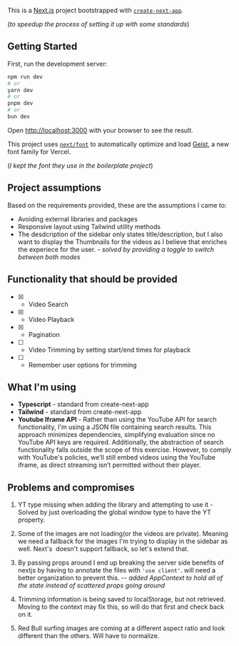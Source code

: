 This is a [Next.js](https://nextjs.org) project bootstrapped with [`create-next-app`](https://nextjs.org/docs/app/api-reference/cli/create-next-app).

(_to speedup the process of setting it up with some standards_)

## Getting Started

First, run the development server:

```bash
npm run dev
# or
yarn dev
# or
pnpm dev
# or
bun dev
```

Open [http://localhost:3000](http://localhost:3000) with your browser to see the result.

This project uses [`next/font`](https://nextjs.org/docs/app/building-your-application/optimizing/fonts) to automatically optimize and load [Geist](https://vercel.com/font), a new font family for Vercel.

(_I kept the font they use in the boilerplate project_)

## Project assumptions

Based on the requirements provided, these are the assumptions I came to:

- Avoiding external libraries and packages
- Responsive layout using Tailwind utility methods
- The desdcription of the sidebar only states title/description, but I also want to display the Thumbnails for the videos as I believe that enriches the experiece for the user. - _solved by providing a toggle to switch between both modes_

## Functionality that should be provided

- [x] - Video Search
- [x] - Video Playback
- [x] - Pagination
- [ ] - Video Trimming by setting start/end times for playback
- [ ] - Remember user options for trimming

## What I'm using

- **Typescript** - standard from create-next-app
- **Tailwind** - standard from create-next-app
- **Youtube Iframe API** - Rather than using the YouTube API for search functionality, I'm using a JSON file containing search results. This approach minimizes dependencies, simplifying evaluation since no YouTube API keys are required. Additionally, the abstraction of search functionality falls outside the scope of this exercise. However, to comply with YouTube's policies, we’ll still embed videos using the YouTube iframe, as direct streaming isn’t permitted without their player.

## Problems and compromises

1. YT type missing when adding the library and attempting to use it - Solved by just overloading the global window type to have the YT property.

2. Some of the images are not loading(or the videos are private). Meaning we need a fallback for the images I'm trying to display in the sidebar as well. Next's <Image/> doesn't support fallback, so let's extend that.

3. By passing props around I end up breaking the server side benefits of nextjs by having to annotate the files with `'use client'`. will need a better organization to prevent this. -- _added AppContext to hold all of the state instead of scattered props going around_

4. Trimming information is being saved to localStorage, but not retrieved. Moving to the context may fix this, so will do that first and check back on it.

5. Red Bull surfing images are coming at a different aspect ratio and look different than the others. Will have to normalize.
